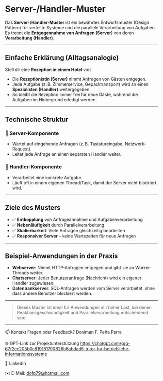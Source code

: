 #  Server-/Handler-Muster

Das **Server-/Handler-Muster** ist ein bewährtes Entwurfsmuster (Design Pattern) für verteilte Systeme und die parallele Verarbeitung von Aufgaben. Es trennt die **Entgegennahme von Anfragen (Server)** von deren **Verarbeitung (Handler)**.

---

##  Einfache Erklärung (Alltagsanalogie)

Stell dir eine **Rezeption in einem Hotel** vor:

- Die **Rezeptionistin (Server)** nimmt Anfragen von Gästen entgegen.
- Jede Aufgabe (z. B. Zimmerservice, Gepäcktransport) wird an einen **Spezialisten (Handler)** weitergegeben.
- So bleibt die Rezeption immer frei für neue Gäste, während die Aufgaben im Hintergrund erledigt werden.

---

##  Technische Struktur

### 🔹 Server-Komponente
- Wartet auf eingehende Anfragen (z. B. Tastatureingabe, Netzwerk-Request).
- Leitet jede Anfrage an einen separaten Handler weiter.

### 🔹 Handler-Komponente
- Verarbeitet eine konkrete Aufgabe.
- Läuft oft in einem eigenen Thread/Task, damit der Server nicht blockiert wird.

---

##  Ziele des Musters

- ✅ **Entkopplung** von Anfrageannahme und Aufgabenverarbeitung  
- ✅ **Nebenläufigkeit** durch Parallelverarbeitung  
- ✅ **Skalierbarkeit**: Viele Anfragen gleichzeitig bearbeiten  
- ✅ **Responsiver Server** – keine Wartezeiten für neue Anfragen  

---

##  Beispiel-Anwendungen in der Praxis

-  **Webserver**: Nimmt HTTP-Anfragen entgegen und gibt sie an Worker-Threads weiter.
-  **Chatserver**: Jeder Benutzeranfrage (Nachricht) wird ein eigener Handler zugewiesen.
-  **Datenbankserver**: SQL-Anfragen werden vom Server verarbeitet, ohne dass andere Benutzer blockiert werden.

---

>  Dieses Muster ist ideal für Anwendungen mit hoher Last, bei denen Reaktionsgeschwindigkeit und Parallelverarbeitung entscheidend sind.

---

📫 Kontakt
Fragen oder Feedback?
Doniman F. Peña Parra

🌐 GPT-Link zur Projektunterstützung https://chatgpt.com/g/g-67f2ec205b0c819181790826b6abdad6-tutor-fur-betriebliche-informationssysteme

🔗 LinkedIn

✉️ E-Mail: dofp79@hotmail.com
